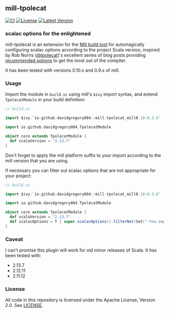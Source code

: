 ## mill-tpolecat

[![CI](https://github.com/DavidGregory084/mill-tpolecat/actions/workflows/ci.yml/badge.svg?branch=main)](https://github.com/DavidGregory084/mill-tpolecat/actions/workflows/ci.yml)
[![License](https://img.shields.io/github/license/DavidGregory084/mill-tpolecat.svg)](https://opensource.org/licenses/Apache-2.0)
[![Latest Version](https://img.shields.io/maven-central/v/io.github.davidgregory084/mill-tpolecat_mill0.10_2.13.svg)](http://search.maven.org/#search%7Cga%7C1%7Cg%3A%22io.github.davidgregory084%22%20AND%20a%3A%22mill-tpolecat_mill0.10_2.13%22)

### scalac options for the enlightened

mill-tpolecat is an extension for the [Mill build tool](https://github.com/lihaoyi/mill/) for automagically configuring scalac options according to the project Scala version, inspired by Rob Norris ([@tpolecat](https://github.com/tpolecat))'s excellent series of blog posts providing [recommended options](https://tpolecat.github.io/2017/04/25/scalac-flags.html) to get the most out of the compiler.

It has been tested with versions 0.10.x and 0.9.x of mill.

### Usage

Import the module in `build.sc` using mill's `$ivy` import syntax, and extend `TpolecatModule` in your build definition:

```scala
// build.sc

import $ivy.`io.github.davidgregory084::mill-tpolecat_mill0.10:0.3.0`

import io.github.davidgregory084.TpolecatModule

object core extends TpolecatModule {
  def scalaVersion = "2.13.7"
}
```

Don't forget to apply the mill platform suffix to your import according to the mill version that you are using.

If necessary you can filter out scalac options that are not appropriate for your project:

```scala
// build.sc

import $ivy.`io.github.davidgregory084::mill-tpolecat_mill0.10:0.3.0`

import io.github.davidgregory084.TpolecatModule

object core extends TpolecatModule {
  def scalaVersion = "2.13.7"
  def scalacOptions = T { super.scalacOptions().filterNot(Set("-Yno-imports")) }
}
```

### Caveat

I can't promise this plugin will work for old minor releases of Scala. It has been tested with:

* 2.13.7
* 2.12.11
* 2.11.12

### License

All code in this repository is licensed under the Apache License, Version 2.0.  See [LICENSE](./LICENSE).
